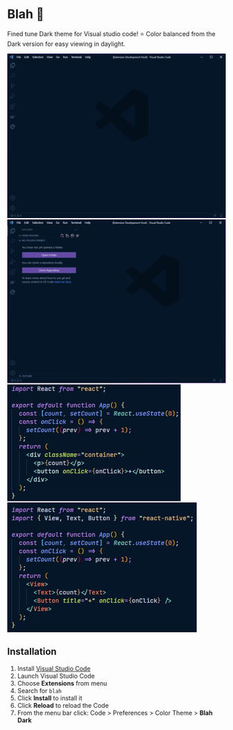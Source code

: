 # Blah 🐑

Fined tune Dark theme for Visual studio code! :star:
Color balanced from the Dark version for easy viewing in daylight.

![main](images/readme-main-cropped.png?raw=true)
![sidebar](images/readme-active-sidebar.png?raw=true)
![react](images/readme-react.png?raw=true)
![react-native](images/readme-react-native.png?raw=true)

## Installation

1.  Install [Visual Studio Code](https://code.visualstudio.com/)
2.  Launch Visual Studio Code
3.  Choose **Extensions** from menu
4.  Search for `blah`
5.  Click **Install** to install it
6.  Click **Reload** to reload the Code
7.  From the menu bar click: Code > Preferences > Color Theme > **Blah Dark**
